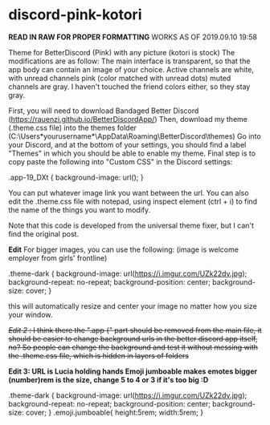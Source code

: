 # discord-pink-kotori
**READ IN RAW FOR PROPER FORMATTING**
WORKS AS OF 2019.09.10 19:58

Theme for BetterDiscord (Pink) with any picture (kotori is stock)
The modifications are as follow: The main interface is transparent, so that the app body can contain an image of your choice. Active channels are white, with unread channels pink (color matched with unread dots) muted channels are gray. I haven't touched the friend colors either, so they stay gray.

First, you will need to download Bandaged Better Discord (https://rauenzi.github.io/BetterDiscordApp/)
Then, download my theme (.theme.css file) into the themes folder (C:\Users\*yourusername*\AppData\Roaming\BetterDiscord\themes)
Go into your Discord, and at the bottom of your settings, you should find a label "Themes" in which you should be able to enable my theme.
Final step is to copy paste the following into "Custom CSS" in the Discord settings:

.app-19_DXt {
background-image: url();
}

You can put whatever image link you want between the url. 
You can also edit the .theme.css file with notepad, using inspect element (ctrl + i) to find the name of the things you want to modify.

Note that this code is developed from the universal theme fixer, but I can't find the original post. 

**Edit**
For bigger images, you can use the following: (image is welcome employer from girls' frontline)

.theme-dark {
background-image: url(https://i.imgur.com/UZk22dv.jpg);
background-repeat: no-repeat;
background-position: center;
background-size: cover; 
}

this will automatically resize and center your image no matter how you size your window.

~~*Edit 2* : I think there the ".app {" part should be removed from the main file, it should be easier to change background urls in the better discord app itself, no? So people can change the background and test it without messing with the .theme.css file, which is hidden in layers of folders~~

**Edit 3: URL is Lucia holding hands
Emoji jumboable makes emotes bigger 
(number)rem is the size, change 5 to 4 or 3 if it's too big :D**

.theme-dark {
background-image: url(https://i.imgur.com/UZk22dv.jpg);
background-repeat: no-repeat;
background-position: center;
background-size: cover; 
}
.emoji.jumboable{
    height:5rem;
    width:5rem;
}

